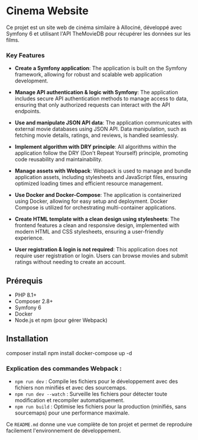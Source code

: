 # Cinema Website

Ce projet est un site web de cinéma similaire à Allociné, développé avec Symfony 6 et utilisant l'API TheMovieDB pour récupérer les données sur les films.

### Key Features

- **Create a Symfony application**: The application is built on the Symfony framework, allowing for robust and scalable web application development.

- **Manage API authentication & logic with Symfony**: The application includes secure API authentication methods to manage access to data, ensuring that only authorized requests can interact with the API endpoints.

- **Use and manipulate JSON API data**: The application communicates with external movie databases using JSON API. Data manipulation, such as fetching movie details, ratings, and reviews, is handled seamlessly.

- **Implement algorithm with DRY principle**: All algorithms within the application follow the DRY (Don't Repeat Yourself) principle, promoting code reusability and maintainability.

- **Manage assets with Webpack**: Webpack is used to manage and bundle application assets, including stylesheets and JavaScript files, ensuring optimized loading times and efficient resource management.

- **Use Docker and Docker-Compose**: The application is containerized using Docker, allowing for easy setup and deployment. Docker Compose is utilized for orchestrating multi-container applications.

- **Create HTML template with a clean design using stylesheets**: The frontend features a clean and responsive design, implemented with modern HTML and CSS stylesheets, ensuring a user-friendly experience.

- **User registration & login is not required**: This application does not require user registration or login. Users can browse movies and submit ratings without needing to create an account.

## Prérequis

- PHP 8.1+
- Composer 2.8+
- Symfony 6
- Docker
- Node.js et npm (pour gérer Webpack)

## Installation
composer install
npm install
docker-compose up -d

### Explication des commandes Webpack :
- `npm run dev` : Compile les fichiers pour le développement avec des fichiers non minifiés et avec des sourcemaps.
- `npm run dev --watch` : Surveille les fichiers pour détecter toute modification et recompiler automatiquement.
- `npm run build` : Optimise les fichiers pour la production (minifiés, sans sourcemaps) pour une performance maximale.

Ce `README.md` donne une vue complète de ton projet et permet de reproduire facilement l'environnement de développement.